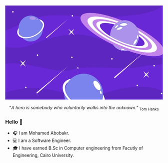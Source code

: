 <p align="center" text-align="center">
  <img width="600" height="300" src="unknown.webp">
</p>
  
<p align="center">
"<em>A hero is somebody who voluntarily walks into the unknown."</em> <sub>Tom Hanks</sub> 
</p>

### Hello 👋
- 🎧 I am Mohamed Abobakr.
- 💻 I am a Software Engineer.
- 🎓 I have earned B.Sc in Computer engineering from Facutly of Engineering, Cairo University.
  



